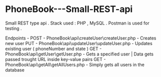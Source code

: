 # PhoneBook---Small-REST-api
Small REST type api . Stack used : PHP , MySQL . Postman is used for testing .

Endpoints - 
POST - PhoneBook\api\createUser\createUser.php  - Creates new user
PUT - PhoneBook\api\updateUser\updateUser.php - Updates existing user ( phoneNumber and state )
GET - PhoneBook\api\getUser\getUser.php - Gets a specified user | Data gets passed trought URL inside key-value pairs 
GET - PhoneBook\api\getAll\getAllUsers.php - Simply gets all users in the database
